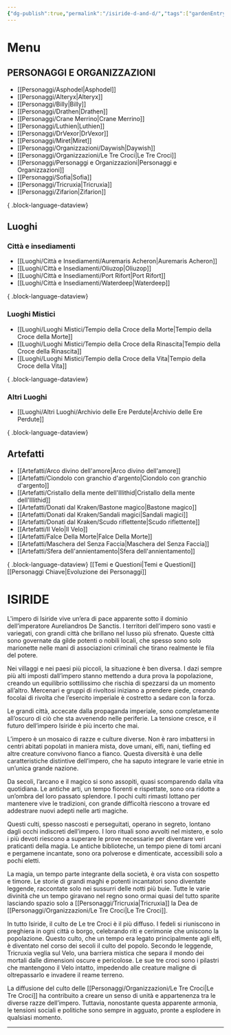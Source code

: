 ```yaml
---
{"dg-publish":true,"permalink":"/isiride-d-and-d/","tags":["gardenEntry"],"noteIcon":""}
---
```


# Menu
## PERSONAGGI E ORGANIZZAZIONI
- [[Personaggi/Asphodel\|Asphodel]]
- [[Personaggi/Alteryx\|Alteryx]]
- [[Personaggi/Billy\|Billy]]
- [[Personaggi/Drathen\|Drathen]]
- [[Personaggi/Crane Merrino\|Crane Merrino]]
- [[Personaggi/Luthien\|Luthien]]
- [[Personaggi/DrVexor\|DrVexor]]
- [[Personaggi/Miret\|Miret]]
- [[Personaggi/Organizzazioni/Daywish\|Daywish]]
- [[Personaggi/Organizzazioni/Le Tre Croci\|Le Tre Croci]]
- [[Personaggi/Personaggi e Organizzazioni\|Personaggi e Organizzazioni]]
- [[Personaggi/Sofia\|Sofia]]
- [[Personaggi/Tricruxia\|Tricruxia]]
- [[Personaggi/Zifarion\|Zifarion]]

{ .block-language-dataview}
## Luoghi
### Città e insediamenti
- [[Luoghi/Città e Insediamenti/Auremaris Acheron\|Auremaris Acheron]]
- [[Luoghi/Città e Insediamenti/Oliuzop\|Oliuzop]]
- [[Luoghi/Città e Insediamenti/Port Rifort\|Port Rifort]]
- [[Luoghi/Città e Insediamenti/Waterdeep\|Waterdeep]]

{ .block-language-dataview}
### Luoghi Mistici
- [[Luoghi/Luoghi Mistici/Tempio della Croce della Morte\|Tempio della Croce della Morte]]
- [[Luoghi/Luoghi Mistici/Tempio della Croce della Rinascita\|Tempio della Croce della Rinascita]]
- [[Luoghi/Luoghi Mistici/Tempio della Croce della Vita\|Tempio della Croce della Vita]]

{ .block-language-dataview}
### Altri Luoghi
- [[Luoghi/Altri Luoghi/Archivio delle Ere Perdute\|Archivio delle Ere Perdute]]

{ .block-language-dataview}
## Artefatti
- [[Artefatti/Arco divino dell'amore\|Arco divino dell'amore]]
- [[Artefatti/Ciondolo con granchio d'argento\|Ciondolo con granchio d'argento]]
- [[Artefatti/Cristallo della mente dell'Illithid\|Cristallo della mente dell'Illithid]]
- [[Artefatti/Donati dal Kraken/Bastone magico\|Bastone magico]]
- [[Artefatti/Donati dal Kraken/Sandali magici\|Sandali magici]]
- [[Artefatti/Donati dal Kraken/Scudo riflettente\|Scudo riflettente]]
- [[Artefatti/Il Velo\|Il Velo]]
- [[Artefatti/Falce Della Morte\|Falce Della Morte]]
- [[Artefatti/Maschera del Senza Faccia\|Maschera del Senza Faccia]]
- [[Artefatti/Sfera dell'annientamento\|Sfera dell'annientamento]]

{ .block-language-dataview}
[[Temi e Questioni\|Temi e Questioni]]
[[Personaggi Chiave\|Evoluzione dei Personaggi]]

# ISIRIDE
L'impero di Isiride vive un’era di pace apparente sotto il dominio dell’imperatore Aureliandros De Sanctis. I territori dell’impero sono vasti e variegati, con grandi città che brillano nel lusso più sfrenato. Queste città sono governate da gilde potenti o nobili locali, che spesso sono solo marionette nelle mani di associazioni criminali che tirano realmente le fila del potere.

Nei villaggi e nei paesi più piccoli, la situazione è ben diversa. I dazi sempre più alti imposti dall’impero stanno mettendo a dura prova la popolazione, creando un equilibrio sottilissimo che rischia di spezzarsi da un momento all’altro. Mercenari e gruppi di rivoltosi iniziano a prendere piede, creando focolai di rivolta che l’esercito imperiale è costretto a sedare con la forza.

Le grandi città, accecate dalla propaganda imperiale, sono completamente all’oscuro di ciò che sta avvenendo nelle periferie. La tensione cresce, e il futuro dell’impero Isiride è più incerto che mai.

L’impero è un mosaico di razze e culture diverse. Non è raro imbattersi in centri abitati popolati in maniera mista, dove umani, elfi, nani, tiefling ed altre creature convivono fianco a fianco. Questa diversità è una delle caratteristiche distintive dell’impero, che ha saputo integrare le varie etnie in un’unica grande nazione.

Da secoli, l’arcano e il magico si sono assopiti, quasi scomparendo dalla vita quotidiana. Le antiche arti, un tempo fiorenti e rispettate, sono ora ridotte a un’ombra del loro passato splendore. I pochi culti rimasti lottano per mantenere vive le tradizioni, con grande difficoltà riescono a trovare ed addestrare nuovi adepti nelle arti magiche.

Questi culti, spesso nascosti e perseguitati, operano in segreto, lontano dagli occhi indiscreti dell’impero. I loro rituali sono avvolti nel mistero, e solo i più devoti riescono a superare le prove necessarie per diventare veri praticanti della magia. Le antiche biblioteche, un tempo piene di tomi arcani e pergamene incantate, sono ora polverose e dimenticate, accessibili solo a pochi eletti.

La magia, un tempo parte integrante della società, è ora vista con sospetto e timore. Le storie di grandi maghi e potenti incantatori sono diventate leggende, raccontate solo nei sussurri delle notti più buie. Tutte le varie divinità che un tempo giravano nel regno sono ormai quasi del tutto sparite lasciando spazio solo a [[Personaggi/Tricruxia\|Tricruxia]] la Dea de [[Personaggi/Organizzazioni/Le Tre Croci\|Le Tre Croci]].

In tutto Isiride, il culto de Le tre Croci è il più diffuso. I fedeli si riuniscono in preghiera in ogni città o borgo, celebrando riti e cerimonie che uniscono la popolazione. Questo culto, che un tempo era legato principalmente agli elfi, è diventato nel corso dei secoli il culto del popolo. Secondo le leggende, Tricruxia veglia sul Velo, una barriera mistica che separa il mondo dei mortali dalle dimensioni oscure e pericolose. Le sue tre croci sono i pilastri che mantengono il Velo intatto, impedendo alle creature maligne di oltrepassarlo e invadere il reame terreno.

La diffusione del culto delle [[Personaggi/Organizzazioni/Le Tre Croci\|Le Tre Croci]] ha contribuito a creare un senso di unità e appartenenza tra le diverse razze dell’impero. Tuttavia, nonostante questa apparente armonia, le tensioni sociali e politiche sono sempre in agguato, pronte a esplodere in qualsiasi momento.

---
